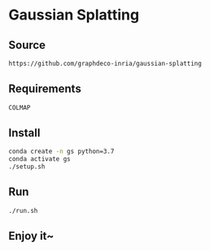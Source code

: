 # Gaussian Splatting

## Source

```bash
https://github.com/graphdeco-inria/gaussian-splatting
```

## Requirements

```bash
COLMAP
```

## Install

```bash
conda create -n gs python=3.7
conda activate gs
./setup.sh
```

## Run

```bash
./run.sh
```

## Enjoy it~

